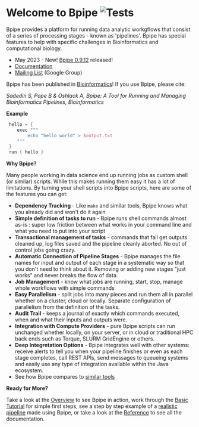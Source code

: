 Welcome to Bpipe  ![Tests](https://github.com/ssadedin/bpipe/actions/workflows/ci-build.yml/badge.svg)
=================

<style type='text/css'> .col-md-3 { display: none; } </style>
 
Bpipe provides a platform for running data analytic workgflows that consist of a series of processing stages - known as 'pipelines'. Bpipe has special features to help with
specific challenges in Bioinformatics and computational biology.

* May 2023 - New! [Bpipe 0.9.12](https://github.com/ssadedin/bpipe/releases/tag/0.9.12) released!
* [Documentation](https://docs.bpipe.org)
* [Mailing List](https://groups.google.com/forum/#!forum/bpipe-discuss) (Google Group)

Bpipe has been published in [Bioinformatics](http://bioinformatics.oxfordjournals.org/content/early/2012/04/11/bioinformatics.bts167.abstract)! If you use Bpipe, please cite:

  _Sadedin S, Pope B & Oshlack A, Bpipe: A Tool for Running and Managing Bioinformatics Pipelines, Bioinformatics_

**Example**
  
```groovy
 hello = {
    exec """
        echo "hello world" > $output.txt
    """
 }
 run { hello }
```

**Why Bpipe?**

Many people working in data science end up running jobs as custom shell (or similar)
scripts.  While this makes running them easy it has a lot of limitations. 
By turning your shell scripts into Bpipe scripts, here are some of the features
you can get:

  * **Dependency Tracking** - Like `make` and similar tools, Bpipe knows what you already did and won't do it again
  * **Simple definition of tasks to run** - Bpipe runs shell commands almost as-is : super low friction between what works in your command line and what you need to put into your script
  * **Transactional management of tasks** - commands that fail get outputs cleaned up, log files saved and the pipeline cleanly aborted.  No out of control jobs going crazy.
  * **Automatic Connection of Pipeline Stages** -  Bpipe manages the file names for input and output of each stage in a systematic way so that you don't need to think about it.  Removing or adding new stages "just works" and never breaks the flow of data.
  * **Job Management** - know what jobs are running, start, stop, manage whole workflows with simple commands
  * **Easy Parallelism** - split jobs into many pieces and run them all in parallel whether on a cluster, cloud or locally. Separate configuration of parallelism from the definition of the tasks.
  * **Audit Trail** - keeps a journal of exactly which commands executed, when and what their inputs and outputs were.
  * **Integration with Compute Providers** - pure Bpipe scripts can run unchanged whether locally, on
  your server, or in cloud or traditional HPC back ends such as Torque, SLURM GridEngine or others.
  * **Deep Integretation Options** - Bpipe integrates well with other systems: receive alerts to tell you when your pipeline finishes or even as each stage completes, call REST APIs, send messages to queueing systems and easily use any type of integration available within the Java ecosystem.
  * See how Bpipe compares to [similar tools](https://docs.bpipe.org/Overview/ComparisonToWorkflowTools/)

**Ready for More?**

Take a look at the [Overview](https://docs.bpipe.org/Overview/Introduction/) to
see Bpipe in action, work through the [Basic Tutorial](https://docs.bpipe.org/Tutorials/Hello-World/) 
for simple first steps, see a step by step example of a [realistic
pipeline](http://docs.bpipe.org/Tutorials/RealPipelineTutorial/) made using Bpipe, or 
take a look at the [Reference](http://docs.bpipe.org) to see all the documentation.
